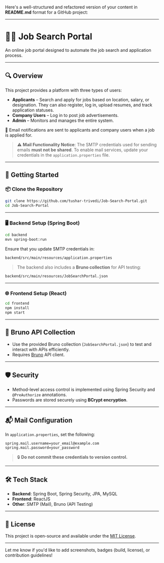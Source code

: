 Here's a well-structured and refactored version of your content in **README.md** format for a GitHub project:

---

# 🧑‍💼 Job Search Portal

An online job portal designed to automate the job search and application process.

---

## 🔍 Overview

This project provides a platform with three types of users:

* **Applicants** – Search and apply for jobs based on location, salary, or designation. They can also register, log in, upload resumes, and track application statuses.
* **Company Users** – Log in to post job advertisements.
* **Admin** – Monitors and manages the entire system.

📧 Email notifications are sent to applicants and company users when a job is applied for.

> ⚠️ **Mail Functionality Notice**:
> The SMTP credentials used for sending emails **must not be shared**. To enable mail services, update your credentials in the `application.properties` file.

---

## 🚀 Getting Started

### 📦 Clone the Repository

```bash
git clone https://github.com/tushar-trivedi/Job-Search-Portal.git
cd Job-Search-Portal
```

---

### 🖥️ Backend Setup (Spring Boot)

```bash
cd backend
mvn spring-boot:run
```

Ensure that you update SMTP credentials in:

```bash
backend/src/main/resources/application.properties
```

> The backend also includes a **Bruno collection** for API testing:

```bash
backend/src/main/resources/JobSearchPortal.json
```

---

### 🌐 Frontend Setup (React)

```bash
cd frontend
npm install
npm start
```

---

## 📁 Bruno API Collection

* Use the provided Bruno collection (`JobSearchPortal.json`) to test and interact with APIs efficiently.
* Requires [Bruno](https://www.usebruno.com/) API client.

---

## 🛡️ Security

* Method-level access control is implemented using Spring Security and `@PreAuthorize` annotations.
* Passwords are stored securely using **BCrypt encryption**.

---

## 📬 Mail Configuration

In `application.properties`, set the following:

```properties
spring.mail.username=your_email@example.com
spring.mail.password=your_password
```

> 🔒 **Do not commit these credentials to version control.**

---

## 🛠️ Tech Stack

* **Backend**: Spring Boot, Spring Security, JPA, MySQL
* **Frontend**: ReactJS
* **Other**: SMTP (Mail), Bruno (API Testing)

---

## 📄 License

This project is open-source and available under the [MIT License](LICENSE).

---

Let me know if you'd like to add screenshots, badges (build, license), or contribution guidelines!
